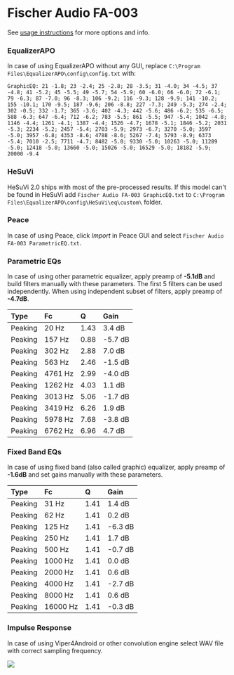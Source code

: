 # Fischer Audio FA-003
See [usage instructions](https://github.com/jaakkopasanen/AutoEq#usage) for more options and info.

### EqualizerAPO
In case of using EqualizerAPO without any GUI, replace `C:\Program Files\EqualizerAPO\config\config.txt`
with:
```
GraphicEQ: 21 -1.8; 23 -2.4; 25 -2.8; 28 -3.5; 31 -4.0; 34 -4.5; 37 -4.8; 41 -5.2; 45 -5.5; 49 -5.7; 54 -5.9; 60 -6.0; 66 -6.0; 72 -6.1; 79 -6.3; 87 -7.0; 96 -8.3; 106 -9.2; 116 -9.3; 128 -9.9; 141 -10.2; 155 -10.1; 170 -9.5; 187 -9.6; 206 -8.8; 227 -7.3; 249 -5.3; 274 -2.4; 302 -0.5; 332 -1.7; 365 -3.6; 402 -4.3; 442 -5.6; 486 -6.2; 535 -6.5; 588 -6.3; 647 -6.4; 712 -6.2; 783 -5.5; 861 -5.5; 947 -5.4; 1042 -4.8; 1146 -4.4; 1261 -4.1; 1387 -4.4; 1526 -4.7; 1678 -5.1; 1846 -5.2; 2031 -5.3; 2234 -5.2; 2457 -5.4; 2703 -5.9; 2973 -6.7; 3270 -5.0; 3597 -5.0; 3957 -6.8; 4353 -8.6; 4788 -8.6; 5267 -7.4; 5793 -8.9; 6373 -5.4; 7010 -2.5; 7711 -4.7; 8482 -5.0; 9330 -5.0; 10263 -5.0; 11289 -5.0; 12418 -5.0; 13660 -5.0; 15026 -5.0; 16529 -5.0; 18182 -5.9; 20000 -9.4
```

### HeSuVi
HeSuVi 2.0 ships with most of the pre-processed results. If this model can't be found in HeSuVi add
`Fischer Audio FA-003 GraphicEQ.txt` to `C:\Program Files\EqualizerAPO\config\HeSuVi\eq\custom\` folder.

### Peace
In case of using Peace, click *Import* in Peace GUI and select `Fischer Audio FA-003 ParametricEQ.txt`.

### Parametric EQs
In case of using other parametric equalizer, apply preamp of **-5.1dB** and build filters manually
with these parameters. The first 5 filters can be used independently.
When using independent subset of filters, apply preamp of **-4.7dB**.

| Type    | Fc      |    Q | Gain    |
|:--------|:--------|:-----|:--------|
| Peaking | 20 Hz   | 1.43 | 3.4 dB  |
| Peaking | 157 Hz  | 0.88 | -5.7 dB |
| Peaking | 302 Hz  | 2.88 | 7.0 dB  |
| Peaking | 563 Hz  | 2.46 | -1.5 dB |
| Peaking | 4761 Hz | 2.99 | -4.0 dB |
| Peaking | 1262 Hz | 4.03 | 1.1 dB  |
| Peaking | 3013 Hz | 5.06 | -1.7 dB |
| Peaking | 3419 Hz | 6.26 | 1.9 dB  |
| Peaking | 5978 Hz | 7.68 | -3.8 dB |
| Peaking | 6762 Hz | 6.96 | 4.7 dB  |

### Fixed Band EQs
In case of using fixed band (also called graphic) equalizer, apply preamp of **-1.6dB** and set
gains manually with these parameters.

| Type    | Fc       |    Q | Gain    |
|:--------|:---------|:-----|:--------|
| Peaking | 31 Hz    | 1.41 | 1.4 dB  |
| Peaking | 62 Hz    | 1.41 | 0.2 dB  |
| Peaking | 125 Hz   | 1.41 | -6.3 dB |
| Peaking | 250 Hz   | 1.41 | 1.7 dB  |
| Peaking | 500 Hz   | 1.41 | -0.7 dB |
| Peaking | 1000 Hz  | 1.41 | 0.0 dB  |
| Peaking | 2000 Hz  | 1.41 | 0.6 dB  |
| Peaking | 4000 Hz  | 1.41 | -2.7 dB |
| Peaking | 8000 Hz  | 1.41 | 0.6 dB  |
| Peaking | 16000 Hz | 1.41 | -0.3 dB |

### Impulse Response
In case of using Viper4Android or other convolution engine select WAV file with correct sampling frequency.

![](https://raw.githubusercontent.com/jaakkopasanen/AutoEq/master/results/innerfidelity/sbaf-serious/Fischer%20Audio%20FA-003/Fischer%20Audio%20FA-003.png)